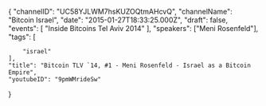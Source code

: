 {
    "channelID": "UC58YJLWM7hsKUZOQtmAHcvQ",
    "channelName": "Bitcoin Israel",
    "date": "2015-01-27T18:33:25.000Z",
    "draft": false,
    "events": [
        "Inside Bitcoins Tel Aviv 2014"
    ],
    "speakers": ["Meni Rosenfeld"],
    "tags": [

        "israel"
    ],
    "title": "Bitcoin TLV `14, #1 - Meni Rosenfeld - Israel as a Bitcoin Empire",
    "youtubeID": "9pmWMrideSw"
}
